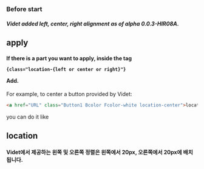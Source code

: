 
### Before start
##### Videt added left, center, right alignment as of alpha 0.0.3-HIR08A.

## apply
#### If there is a part you want to apply, inside the tag <pre><code>{class="location-{left or center or right}"}</code></pre> Add.
For example, to center a button provided by Videt:
```html
<a href="URL" class="Button1 Bcolor Fcolor-white location-center">location-center</a>
```
you can do it like

## location
#### Videt에서 제공하는 왼쪽 및 오른쪽 정렬은 왼쪽에서 20px, 오른쪽에서 20px에 배치됩니다.
